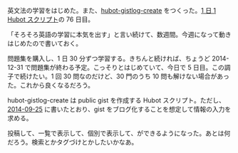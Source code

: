 英文法の学習をはじめた。また、[hubot-gistlog-create][gh:bouzuya/hubot-gistlog-create] をつくった。[1 日 1 Hubot スクリプト][hubot-script-per-day]の 76 日目。

「そろそろ英語の学習に本気を出す」と言い続けて、数週間。今週になって動きはじめたので書いておく。

問題集を購入し、1 日 30 分ずつ学習する。きちんと続ければ、ちょうど 2014-12-31 で問題集が終わる予定。こっそりとはじめていて、今日で 5 日目。この調子で続けたい。1 回 30 問なのだけど、30 門のうち 10 問も解けない場合があった。これから良くなるだろう。

hubot-gistlog-create は public gist を作成する Hubot スクリプト。ただし、[2014-09-25][2014-09-25] に書いたとおり、gist をブログ化することを想定して情報の入力を求める。

投稿して、一覧で表示して、個別で表示して、ができるようになった。あとは何だろう。検索とかタグづけとかしたいかなあ。

[2014-09-25]: http://blog.bouzuya.net/2014/09/25/
[gh:bouzuya/hubot-gistlog-create]: https://github.com/bouzuya/hubot-gistlog-create
[hubot-script-per-day]: http://blog.bouzuya.net/posts?tags=hubot-script-per-day
